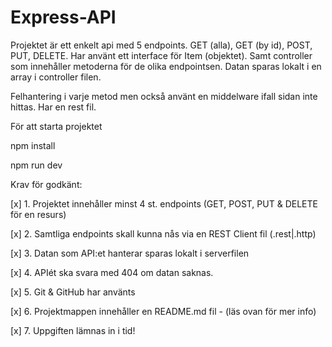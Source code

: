 # Express-API

Projektet är ett enkelt api med 5 endpoints. GET (alla), GET (by id), POST, PUT, DELETE.
Har använt ett interface för Item (objektet). Samt controller som innehåller metoderna för de olika endpointsen.
Datan sparas lokalt i en array i controller filen.

Felhantering i varje metod men också använt en middelware ifall sidan inte hittas.
Har en rest fil.

För att starta projektet

npm install

npm run dev

Krav för godkänt:

[x] 1. Projektet innehåller minst 4 st. endpoints (GET, POST, PUT & DELETE för en resurs)

[x] 2. Samtliga endpoints skall kunna nås via en REST Client fil (.rest|.http)

[x] 3. Datan som API:et hanterar sparas lokalt i serverfilen

[x] 4. APIét ska svara med 404 om datan saknas.

[x] 5. Git & GitHub har använts

[x] 6. Projektmappen innehåller en README.md fil - (läs ovan för mer info)

[x] 7. Uppgiften lämnas in i tid!
